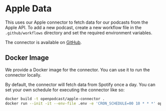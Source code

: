 # Apple Data

This uses our Apple connector to fetch data for our podcasts from the Apple
API. To add a new podcast, create a new workflow file in the `.github/workflows`
directory and set the required environment variables.

The connector is available on [GitHub](https://github.com/openpodcast/apple-connector).

## Docker Image

We provide a Docker image for the connector. You can use it to run the connector locally.

By default, the connector will fetch data from Spotify once a day.
You can set your own schedule for executing the connector like so:

```bash
docker build -t openpodcast/apple-connector .
docker run --init -it --env-file .env -e 'CRON_SCHEDULE=00 10 * * *' openpodcast/apple-connector
```
